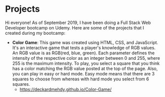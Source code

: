 # Projects
Hi everyone! As of September 2019, I have been doing a Full Stack Web Developer bootcamp on Udemy. Here are some of the projects that I created during my bootcamp:
* **Color Game**: This game was created using HTML, CSS, and JavaScript. It's an interactive game that tests a player's knowledge of RGB values. An RGB value is as RGB(red, blue, green). Each parameter defines the intensity of the respective color as an integer between 0 and 255, where 255 is the maximum intensity. To play, you select a square that you think has a color matching the RGB value posted at the top of the page. Also, you can play in easy or hard mode. Easy mode means that there are 3 squares to choose from whereas with hard mode you select from 6 squares.
  * https://deckardmehdy.github.io/Color-Game/

